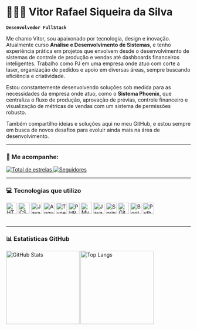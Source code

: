 # 👨🏻‍💻 Vitor Rafael Siqueira da Silva

**`Desenvolvedor FullStack`**

Me chamo Vitor, sou apaixonado por tecnologia, design e inovação. Atualmente curso **Análise e Desenvolvimento de Sistemas**, e tenho experiência prática em projetos que envolvem desde o desenvolvimento de sistemas de controle de produção e vendas até dashboards financeiros inteligentes. Trabalho como PJ em uma empresa onde atuo com corte a laser, organização de pedidos e apoio em diversas áreas, sempre buscando eficiência e criatividade.

Estou constantemente desenvolvendo soluções sob medida para as necessidades da empresa onde atuo, como o **Sistema Phoenix**, que centraliza o fluxo de produção, aprovação de prévias, controle financeiro e visualização de métricas de vendas com um sistema de permissões robusto.

Também compartilho ideias e soluções aqui no meu GitHub, e estou sempre em busca de novos desafios para evoluir ainda mais na área de desenvolvimento.

---

### 🔗 Me acompanhe:

<p align="left">
    <a href="https://github.com/PAJEEJ?tab=repositories&sort=stargazers">
        <img 
            alt="Total de estrelas" 
            title="Total de estrelas GitHub" 
            src="https://custom-icon-badges.demolab.com/github/stars/PAJEEJ?color=55960c&style=for-the-badge&labelColor=488207&logo=star&label=estrelas"
        />
    </a>
    <a href="https://github.com/PAJEEJ?tab=followers">
        <img 
            alt="Seguidores" 
            title="Me siga no GitHub" 
            src="https://custom-icon-badges.demolab.com/github/followers/PAJEEJ?color=236ad3&labelColor=1155ba&style=for-the-badge&logo=github&label=Seguidores&logoColor=white"
        />
    </a>
</p>

---

### 💻 Tecnologias que utilizo

<img alt="HTML" title="HTML" width="30px" src="https://cdn.jsdelivr.net/gh/devicons/devicon@latest/icons/html5/html5-original.svg"/>
<img alt="CSS" title="CSS" width="30px" src="https://cdn.jsdelivr.net/gh/devicons/devicon@latest/icons/css3/css3-original.svg"/>
<img alt="JavaScript" title="JavaScript" width="30px" src="https://cdn.jsdelivr.net/gh/devicons/devicon@latest/icons/javascript/javascript-original.svg"/>
<img alt="Angular" title="Angular" width="30px" src="https://cdn.jsdelivr.net/gh/devicons/devicon@latest/icons/angularjs/angularjs-original.svg"/>
<img alt="TypeScript" title="TypeScript" width="30px" src="https://cdn.jsdelivr.net/gh/devicons/devicon@latest/icons/typescript/typescript-original.svg"/>
<img alt="PHP" title="PHP" width="30px" src="https://cdn.jsdelivr.net/gh/devicons/devicon@latest/icons/php/php-original.svg"/>
<img alt="MySQL" title="MySQL" width="30px" src="https://cdn.jsdelivr.net/gh/devicons/devicon@latest/icons/mysql/mysql-original.svg"/>
<img alt="Java" title="Java" width="30px" src="https://cdn.jsdelivr.net/gh/devicons/devicon@latest/icons/java/java-original.svg"/>
<img alt="Spring" title="Spring Boot" width="30px" src="https://cdn.jsdelivr.net/gh/devicons/devicon@latest/icons/spring/spring-original.svg"/>
<img alt="Git" title="Git" width="30px" src="https://cdn.jsdelivr.net/gh/devicons/devicon@latest/icons/git/git-original.svg"/>
<img alt="Bootstrap" title="Bootstrap" width="30px" src="https://cdn.jsdelivr.net/gh/devicons/devicon@latest/icons/bootstrap/bootstrap-original.svg"/>
<img alt="Python" title="Python" width="30px" src="https://cdn.jsdelivr.net/gh/devicons/devicon@latest/icons/python/python-original.svg"/>

<br/>
<br/>

---

### 📊 Estatísticas GitHub

<p>
  <img 
    align="left" 
    alt="GitHub Stats" 
    height="200" 
    src="https://github-readme-stats.vercel.app/api?username=PAJEEJ&show_icons=true&theme=tokyonight&include_all_commits=true&locale=pt-br" 
  />
  <img 
    align="left" 
    alt="Top Langs" 
    height="200" 
    src="https://github-readme-stats.vercel.app/api/top-langs/?username=PAJEEJ&theme=tokyonight&layout=compact&custom_title=Tecnologias&langs_count=9" 
  />
</p>
